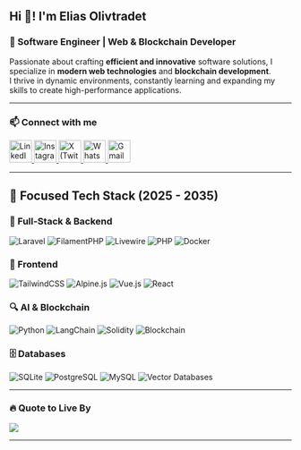 ## Hi 👋! I'm Elias Olivtradet  

### 🚀 Software Engineer | Web & Blockchain Developer  

Passionate about crafting **efficient and innovative** software solutions, I specialize in **modern web technologies** and **blockchain development**.  
I thrive in dynamic environments, constantly learning and expanding my skills to create high-performance applications.

---

### 📫 Connect with me  
<div align="left">
  <a href="https://www.linkedin.com/in/de-oliveira-elias/" target="_blank">
    <img src="https://img.shields.io/static/v1?message=LinkedIn&logo=linkedin&label=&color=0077B5&logoColor=white&labelColor=&style=for-the-badge" height="40" alt="LinkedIn" />
  </a>
  <a href="https://www.instagram.com/elias_olivtradet/" target="_blank">
    <img src="https://img.shields.io/static/v1?message=Instagram&logo=instagram&label=&color=E4405F&logoColor=white&labelColor=&style=for-the-badge" height="40" alt="Instagram" />
  </a>
  <a href="https://x.com/EOlivtradet" target="_blank">
    <img src="https://img.shields.io/static/v1?message=X&logo=twitter&label=&color=1DA1F2&logoColor=white&labelColor=&style=for-the-badge" height="40" alt="X (Twitter)" />
  </a>
  <a href="https://wa.me/34644115548" target="_blank">
    <img src="https://img.shields.io/static/v1?message=WhatsApp&logo=whatsapp&label=&color=25D366&logoColor=white&labelColor=&style=for-the-badge" height="40" alt="WhatsApp" />
  </a>
  <a href="mailto:deoliveira.elias.eus@gmail.com" target="_blank">
    <img src="https://img.shields.io/static/v1?message=Gmail&logo=gmail&label=&color=D14836&logoColor=white&labelColor=&style=for-the-badge" height="40" alt="Gmail" />
  </a>
</div>

---

## 🌟 Focused Tech Stack (2025 - 2035)

### **🔹 Full-Stack & Backend**
![Laravel](https://img.shields.io/badge/laravel-%23FF2D20.svg?style=plastic&logo=laravel&logoColor=white)
![FilamentPHP](https://img.shields.io/badge/FilamentPHP-%23FF2D20.svg?style=plastic&logo=laravel&logoColor=white)
![Livewire](https://img.shields.io/badge/livewire-%23FF2D20.svg?style=plastic&logo=laravel&logoColor=white)
![PHP](https://img.shields.io/badge/php-%23777BB4.svg?style=plastic&logo=php&logoColor=white)
![Docker](https://img.shields.io/badge/docker-%230db7ed.svg?style=plastic&logo=docker&logoColor=white)

### **🎨 Frontend**
![TailwindCSS](https://img.shields.io/badge/tailwindcss-%2338B2AC.svg?style=plastic&logo=tailwind-css&logoColor=white)
![Alpine.js](https://img.shields.io/badge/alpinejs-white.svg?style=plastic&logo=alpinedotjs&logoColor=%238BC0D0)
![Vue.js](https://img.shields.io/badge/vue.js-%2335495e.svg?style=plastic&logo=vuedotjs&logoColor=%234FC08D)
![React](https://img.shields.io/badge/react-%2320232a.svg?style=plastic&logo=react&logoColor=%2361DAFB)

### **🔍 AI & Blockchain**
![Python](https://img.shields.io/badge/python-3670A0?style=plastic&logo=python&logoColor=ffdd54)
![LangChain](https://img.shields.io/badge/LangChain-%2300599C.svg?style=plastic&logo=python&logoColor=white)
![Solidity](https://img.shields.io/badge/Solidity-%23363636.svg?style=plastic&logo=solidity&logoColor=white)
![Blockchain](https://img.shields.io/badge/Blockchain-121D33?style=plastic&logo=blockchain&logoColor=white)

### **🗄️ Databases**
![SQLite](https://img.shields.io/badge/sqlite-%2307405e.svg?style=plastic&logo=sqlite&logoColor=white)
![PostgreSQL](https://img.shields.io/badge/postgres-%23316192.svg?style=plastic&logo=postgresql&logoColor=white)
![MySQL](https://img.shields.io/badge/mysql-4479A1.svg?style=plastic&logo=mysql&logoColor=white)
![Vector Databases](https://img.shields.io/badge/Vector%20DB-%2300599C.svg?style=plastic&logo=postgresql&logoColor=white)

---

### 🔥 Quote to Live By  
![](https://quotes-github-readme.vercel.app/api?type=horizontal&theme=dark)

---
